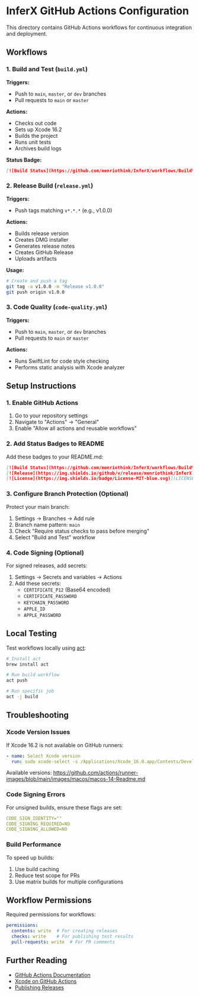 # InferX GitHub Actions Configuration

This directory contains GitHub Actions workflows for continuous integration and deployment.

## Workflows

### 1. Build and Test (`build.yml`)

**Triggers:**
- Push to `main`, `master`, or `dev` branches
- Pull requests to `main` or `master`

**Actions:**
- Checks out code
- Sets up Xcode 16.2
- Builds the project
- Runs unit tests
- Archives build logs

**Status Badge:**
```markdown
[![Build Status](https://github.com/menriothink/InferX/workflows/Build%20and%20Test/badge.svg)](https://github.com/menriothink/InferX/actions)
```

### 2. Release Build (`release.yml`)

**Triggers:**
- Push tags matching `v*.*.*` (e.g., v1.0.0)

**Actions:**
- Builds release version
- Creates DMG installer
- Generates release notes
- Creates GitHub Release
- Uploads artifacts

**Usage:**
```bash
# Create and push a tag
git tag -a v1.0.0 -m "Release v1.0.0"
git push origin v1.0.0
```

### 3. Code Quality (`code-quality.yml`)

**Triggers:**
- Push to `main`, `master`, or `dev` branches
- Pull requests to `main` or `master`

**Actions:**
- Runs SwiftLint for code style checking
- Performs static analysis with Xcode analyzer

## Setup Instructions

### 1. Enable GitHub Actions

1. Go to your repository settings
2. Navigate to "Actions" → "General"
3. Enable "Allow all actions and reusable workflows"

### 2. Add Status Badges to README

Add these badges to your README.md:

```markdown
[![Build Status](https://github.com/menriothink/InferX/workflows/Build%20and%20Test/badge.svg)](https://github.com/menriothink/InferX/actions)
[![Release](https://img.shields.io/github/v/release/menriothink/InferX)](https://github.com/menriothink/InferX/releases)
[![License](https://img.shields.io/badge/License-MIT-blue.svg)](LICENSE)
```

### 3. Configure Branch Protection (Optional)

Protect your main branch:
1. Settings → Branches → Add rule
2. Branch name pattern: `main`
3. Check "Require status checks to pass before merging"
4. Select "Build and Test" workflow

### 4. Code Signing (Optional)

For signed releases, add secrets:
1. Settings → Secrets and variables → Actions
2. Add these secrets:
   - `CERTIFICATE_P12` (Base64 encoded)
   - `CERTIFICATE_PASSWORD`
   - `KEYCHAIN_PASSWORD`
   - `APPLE_ID`
   - `APPLE_PASSWORD`

## Local Testing

Test workflows locally using [act](https://github.com/nektos/act):

```bash
# Install act
brew install act

# Run build workflow
act push

# Run specific job
act -j build
```

## Troubleshooting

### Xcode Version Issues

If Xcode 16.2 is not available on GitHub runners:

```yaml
- name: Select Xcode version
  run: sudo xcode-select -s /Applications/Xcode_16.0.app/Contents/Developer
```

Available versions: https://github.com/actions/runner-images/blob/main/images/macos/macos-14-Readme.md

### Code Signing Errors

For unsigned builds, ensure these flags are set:

```yaml
CODE_SIGN_IDENTITY=""
CODE_SIGNING_REQUIRED=NO
CODE_SIGNING_ALLOWED=NO
```

### Build Performance

To speed up builds:
1. Use build caching
2. Reduce test scope for PRs
3. Use matrix builds for multiple configurations

## Workflow Permissions

Required permissions for workflows:

```yaml
permissions:
  contents: write  # For creating releases
  checks: write    # For publishing test results
  pull-requests: write  # For PR comments
```

## Further Reading

- [GitHub Actions Documentation](https://docs.github.com/en/actions)
- [Xcode on GitHub Actions](https://github.com/actions/runner-images/blob/main/images/macos/macos-14-Readme.md)
- [Publishing Releases](https://docs.github.com/en/repositories/releasing-projects-on-github)
